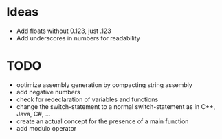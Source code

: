 # Ideas
- Add floats without 0.123, just .123
- Add underscores in numbers for readability

# TODO
- optimize assembly generation by compacting string assembly
- add negative numbers
- check for redeclaration of variables and functions
- change the switch-statement to a normal switch-statement as in C++, Java, C#, ...
- create an actual concept for the presence of a main function
- add modulo operator